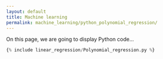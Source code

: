 ```yaml
---
layout: default
title: Machine learning
permalink: machine_learning/python_polynomial_regression/
---
```


On this page, we are going to display Python code...

```python
{% include linear_regression/Polynomial_regression.py %}
```
